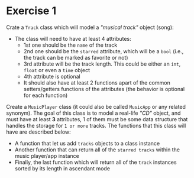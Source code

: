 # Exercise 1

Crate a `Track` class which will model a _"musical track"_ object (song):

* The class will need to have at least 4 attributes:
  * 1st one should be the `name` of the track
  * 2nd one should be the `starred` attribute, which will be a `bool` (i.e., the track can be marked as favorite or not)
  * 3rd attribute will be the track length. This could be either an `int`, `float` or even a `time` object
  * 4th attribute is optional
  * It should also have at least 2 functions apart of the common setters/getters functions of the attributes (the behavior is optional for each function)

Create a `MusicPlayer` class (it could also be called `MusicApp` or any related synonym). The goal of this class is to model a real-life _"CD"_ object, and must have at least **3** attributes, 1 of them must be some data structure that handles the storage for `1 or more` tracks. The functions that this class will have are described below:

* A function that let us add `tracks` objects to a class instance
* Another function that can return all of the `starred tracks` within the music player/app instance
* Finally, the last function which will return all of the `track` instances sorted by its length in ascendant mode
